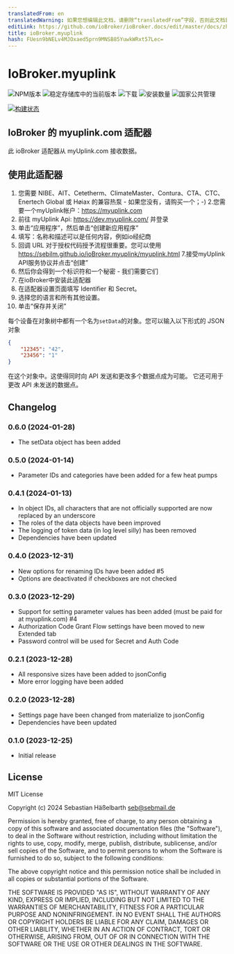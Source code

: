 ```yaml
---
translatedFrom: en
translatedWarning: 如果您想编辑此文档，请删除“translatedFrom”字段，否则此文档将再次自动翻译
editLink: https://github.com/ioBroker/ioBroker.docs/edit/master/docs/zh-cn/adapterref/iobroker.myuplink/README.md
title: ioBroker.myuplink
hash: FUesn9bNELv4MJOxaed5prn9MNSB85YuwkWRxt57Lec=
---
```

# IoBroker.myuplink

![NPM版本](https://img.shields.io/npm/v/iobroker.myuplink.svg)
![稳定存储库中的当前版本](https://iobroker.live/badges/myuplink-stable.svg)
![下载](https://img.shields.io/npm/dm/iobroker.myuplink.svg)
![安装数量](https://iobroker.live/badges/myuplink-installed.svg)
![国家公共管理](https://nodei.co/npm/iobroker.myuplink.png?downloads=true)

[![构建状态](https://github.com/sebilm/ioBroker.myuplink/workflows/Test%20and%20Release/badge.svg)](https://github.com/sebilm/ioBroker.myuplink/actions/workflows/test-and-release.yml)

## IoBroker 的 myuplink.com 适配器
此 ioBroker 适配器从 myUplink.com 接收数据。

## 使用此适配器
1. 您需要 NIBE、AIT、Cetetherm、ClimateMaster、Contura、CTA、CTC、Enertech Global 或 Høiax 的兼容热泵 - 如果您没有，请购买一个；-)
2.您需要一个myUplink帐户：https://myuplink.com
3. 前往 myUplink Api: https://dev.myuplink.com/ 并登录
4. 单击“应用程序”，然后单击“创建新应用程序”
5. 填写：名称和描述可以是任何内容，例如io经纪商
6. 回调 URL 对于授权代码授予流程很重要。您可以使用 https://sebilm.github.io/ioBroker.myuplink/myuplink.html
7.接受myUplink API服务协议并点击“创建”
8. 然后你会得到一个标识符和一个秘密 - 我们需要它们
9. 在ioBroker中安装此适配器
10. 在适配器设置页面填写 Identifier 和 Secret。
11. 选择您的语言和所有其他设置。
12. 单击“保存并关闭”

每个设备在对象树中都有一个名为`setData`的对象。您可以输入以下形式的 JSON 对象

```json
{
    "12345": "42",
    "23456": "1"
}
```

在这个对象中。这使得同时向 API 发送和更改多个数据点成为可能。
它还可用于更改 API 未发送的数据点。

## Changelog

### 0.6.0 (2024-01-28)

-   The setData object has been added

### 0.5.0 (2024-01-14)

-   Parameter IDs and categories have been added for a few heat pumps

### 0.4.1 (2024-01-13)

-   In object IDs, all characters that are not officially supported are now replaced by an underscore
-   The roles of the data objects have been improved
-   The logging of token data (in log level silly) has been removed
-   Dependencies have been updated

### 0.4.0 (2023-12-31)

-   New options for renaming IDs have been added #5
-   Options are deactivated if checkboxes are not checked

### 0.3.0 (2023-12-29)

-   Support for setting parameter values has been added (must be paid for at myuplink.com) #4
-   Authorization Code Grant Flow settings have been moved to new Extended tab
-   Password control will be used for Secret and Auth Code

### 0.2.1 (2023-12-28)

-   All responsive sizes have been added to jsonConfig
-   More error logging have been added

### 0.2.0 (2023-12-28)

-   Settings page have been changed from materialize to jsonConfig
-   Dependencies have been updated

### 0.1.0 (2023-12-25)

-   Initial release

## License

MIT License

Copyright (c) 2024 Sebastian Häßelbarth <seb@sebmail.de>

Permission is hereby granted, free of charge, to any person obtaining a copy
of this software and associated documentation files (the "Software"), to deal
in the Software without restriction, including without limitation the rights
to use, copy, modify, merge, publish, distribute, sublicense, and/or sell
copies of the Software, and to permit persons to whom the Software is
furnished to do so, subject to the following conditions:

The above copyright notice and this permission notice shall be included in all
copies or substantial portions of the Software.

THE SOFTWARE IS PROVIDED "AS IS", WITHOUT WARRANTY OF ANY KIND, EXPRESS OR
IMPLIED, INCLUDING BUT NOT LIMITED TO THE WARRANTIES OF MERCHANTABILITY,
FITNESS FOR A PARTICULAR PURPOSE AND NONINFRINGEMENT. IN NO EVENT SHALL THE
AUTHORS OR COPYRIGHT HOLDERS BE LIABLE FOR ANY CLAIM, DAMAGES OR OTHER
LIABILITY, WHETHER IN AN ACTION OF CONTRACT, TORT OR OTHERWISE, ARISING FROM,
OUT OF OR IN CONNECTION WITH THE SOFTWARE OR THE USE OR OTHER DEALINGS IN THE
SOFTWARE.